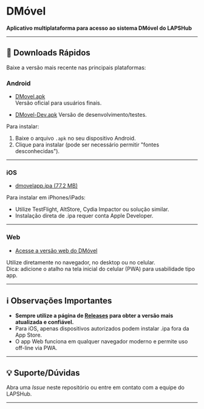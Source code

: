 # DMóvel

**Aplicativo multiplataforma para acesso ao sistema DMóvel do LAPSHub**

---

## 🚀 Downloads Rápidos

Baixe a versão mais recente nas principais plataformas:

### Android

- [DMovel.apk](https://github.com/LAPSHub/dmovel_web_app/releases/download/last_version/DMovel.apk)  
  Versão oficial para usuários finais.

- [DMovel-Dev.apk]([https://github.com/LAPSHub/dmovel_web_app/releases/download/last_version/DMovel-Dev.apk](https://github.com/LAPSHub/dmovel_web_app/releases/download/v1.0.0%2B12/DMovel-Dev.apk))  
  Versão de desenvolvimento/testes.

Para instalar:  
1. Baixe o arquivo `.apk` no seu dispositivo Android.
2. Clique para instalar (pode ser necessário permitir "fontes desconhecidas").

---

### iOS

- [dmovelapp.ipa (77.2 MB)](https://github.com/LAPSHub/dmovel_web_app/releases/download/last_version/dmovelapp.ipa)

Para instalar em iPhones/iPads:
- Utilize TestFlight, AltStore, Cydia Impactor ou solução similar.
- Instalação direta de .ipa requer conta Apple Developer.

---

### Web

- [Acesse a versão web do DMóvel](https://lapshub.github.io/dmovel_web_app/)

Utilize diretamente no navegador, no desktop ou no celular.  
Dica: adicione o atalho na tela inicial do celular (PWA) para usabilidade tipo app.

---

## ℹ️ Observações Importantes

- **Sempre utilize a página de [Releases](https://github.com/LAPSHub/dmovel_web_app/releases) para obter a versão mais atualizada e confiável.**
- Para iOS, apenas dispositivos autorizados podem instalar .ipa fora da App Store.
- O app Web funciona em qualquer navegador moderno e permite uso off-line via PWA.

---

## 💡 Suporte/Dúvidas

Abra uma *Issue* neste repositório ou entre em contato com a equipe do LAPSHub.

---
